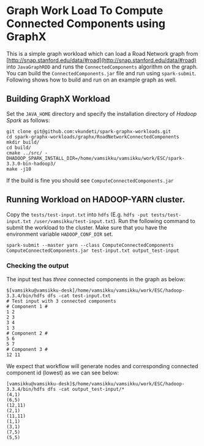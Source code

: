 # Graph Work Load To Compute Connected Components using GraphX
This is a simple graph workload which can load a Road Network graph from [http://snap.stanford.edu/data/#road](http://snap.stanford.edu/data/#road) into `JavaGraphRDD` and runs the
`ConnectedComponents` algorithm on the graph. You can build the `ConnectedComponents.jar` file and run using `spark-submit`. Following shows how to build and run on an example graph as well.

## Building GraphX Workload
Set the `JAVA_HOME` directory and specify the installation directory of *Hadoop Spark* as follows:

```
git clone git@github.com:vkundeti/spark-graphx-workloads.git
cd spark-graphx-workloads/graphx/RoadNetworkConnectedComponents
mkdir build/
cd build/
cmake ../src/ -DHADOOP_SPARK_INSTALL_DIR=/home/vamsikku/vamsikku/work/ESC/spark-3.3.0-bin-hadoop3/
make -j10
```

If the build is fine you should see `ComputeConnectedComponents.jar`

## Running Workload on HADOOP-YARN cluster.
Copy the `tests/test-input.txt` into `hdfs` (E.g.  `hdfs -put tests/test-input.txt /user/vamsikku/test-input.txt`). Run the following command to submit the workload to the cluster. Make sure that you have the environment variable `HADOOP_CONF_DIR` set.

```
spark-submit --master yarn --class ComputeConnectedComponents ComputeConnectedComponents.jar test-input.txt output_test-input
```

### Checking the output
The input test has *three* connected components in the graph as below:

```
$[vamsikku@vamsikku-desk]/home/vamsikku/vamsikku/work/ESC/hadoop-3.3.4/bin/hdfs dfs -cat test-input.txt
# Test input with 3 connected components
# Component 1 #
1 2
2 3
3 4
1 3
# Component 2 #
5 6
5 7
# Component 3 #
12 11
```

We expect that workflow will generate nodes and corresponding connected component id (lowest) as we can see below:

``` 
[vamsikku@vamsikku-desk]$/home/vamsikku/vamsikku/work/ESC/hadoop-3.3.4/bin/hdfs dfs -cat output_test-input/*
(4,1)
(6,5)
(12,11)
(2,1)
(11,11)
(1,1)
(3,1)
(7,5)
(5,5)
```

